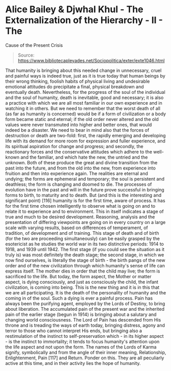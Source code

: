 # Alice Bailey & Djwhal Khul - The Externalization of the Hierarchy - II - The
Cause of the Present Crisis

> Source: https://www.bibliotecapleyades.net/Sociopolitica/exter/exte1046.html

That humanity is bringing about this needed change in unnecessary, cruel and painful ways is indeed true, just as it is true today that human beings by their wrong thinking, foolish habits of physical living and undesirable emotional attitudes do precipitate a final, physical breakdown and eventually death. Nevertheless, for the progress of the soul of the individual and the soul of humanity, death is inevitable, good and necessary; it is also a practice with which we are all most familiar in our own experience and in watching it in others. But we need to remember that the worst death of all (as far as humanity is concerned) would be if a form of civilization or a body form became static and eternal; if the old order never altered and the old values were never transmuted into higher and better ones, that would indeed be a disaster.
We need to bear in mind also that the forces of destruction or death are two-fold: first, the rapidly emerging and developing life with its demand for more room for expression and fuller experience, and its spiritual aspiration for change and progress; and secondly, the reactionary forces and the conservative attitudes which adhere to the well-known and the familiar, and which hate the new, the untried and the unknown. Both of these produce the great and divine transition from the past into the future, and from the old into the new, from experience into fruition and then into experience again. The realities are eternal and undying; the forms are ephemeral and temporary; the soul is persistent and deathless; the form is changing and doomed to die. The processes of evolution have in the past and will in the future prove successful in bringing forms to birth, to maturity and to death.
But (and this is the interesting and significant point) [116] humanity is for the first time, aware of process. It has for the first time chosen intelligently to observe what is going on and to relate it to experience and to environment. This in itself indicates a stage of true and much to be desired development. Reasoning, analysis and the presentation of differing viewpoints are going on in every country on a large scale with varying results, based on differences of temperament, of tradition, of development and of training.
This stage of death and of birth (for the two are proceeding simultaneously) can be easily grasped by the esotericist as he studies the world war in its two distinctive periods: 1914 to 1918, and 1939 until 1942. The first stage (if you could see the situation as it truly is) was most definitely the death stage; the second stage, in which we now find ourselves, is literally the stage of birth - the birth pangs of the new order and of the new civilization through which humanity's sense of life can express itself. The mother dies in order that the child may live; the form is sacrificed to the life. But today, the form aspect, the Mother or matter aspect, is dying consciously, and just as consciously the child, the infant civilization, is coming into being. This is the new thing and it is in this that we are all participating. It is the death of the personality of humanity and the coming in of the soul.
Such a dying is ever a painful process. Pain has always been the purifying agent, employed by the Lords of Destiny, to bring about liberation. The accumulated pain of the present war and the inherited pain of the earlier stage (begun in 1914) is bringing about a salutary and changing world consciousness. The Lord of Pain has descended from His throne and is treading the ways of earth today, bringing distress, agony and terror to those who cannot interpret His ends, but bringing also a restimulation of the instinct to self-preservation which - in its higher aspect - is the instinct to immortality; it tends to focus humanity's attention upon the life aspect and not upon the form. The names of the Lords of Karma signify, symbolically and from the angle of their inner meaning, Relationship, Enlightenment, Pain [117] and Return. Ponder on this. They are all peculiarly active at this time, and in their activity lies the hope of humanity.
